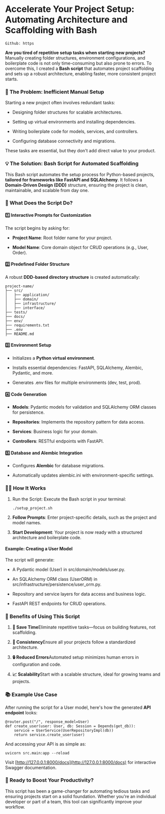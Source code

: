 Accelerate Your Project Setup: Automating Architecture and Scaffolding with Bash
================================================================================

    Github: https

**Are you tired of repetitive setup tasks when starting new projects?** Manually creating folder structures, environment configurations, and boilerplate code is not only time-consuming but also prone to errors. To overcome this, I created a **Bash script** that automates project scaffolding and sets up a robust architecture, enabling faster, more consistent project starts.

### 🚀 The Problem: Inefficient Manual Setup

Starting a new project often involves redundant tasks:

*   Designing folder structures for scalable architectures.
    
*   Setting up virtual environments and installing dependencies.
    
*   Writing boilerplate code for models, services, and controllers.
    
*   Configuring database connectivity and migrations.
    

These tasks are essential, but they don't add direct value to your product.

### 💡 The Solution: Bash Script for Automated Scaffolding

This Bash script automates the setup process for Python-based projects, **tailored for frameworks like FastAPI and SQLAlchemy**. It follows a **Domain-Driven Design (DDD)** structure, ensuring the project is clean, maintainable, and scalable from day one.

### 🔧 What Does the Script Do?

#### 1️⃣ **Interactive Prompts for Customization**

The script begins by asking for:

*   **Project Name**: Root folder name for your project.
    
*   **Model Name**: Core domain object for CRUD operations (e.g., User, Order).
    

#### 2️⃣ **Predefined Folder Structure**

A robust **DDD-based directory structure** is created automatically:

    project-name/
    ├── src/
    │   ├── application/
    │   ├── domain/
    │   ├── infrastructure/
    │   ├── interface/
    ├── tests/
    ├── docs/
    ├── env/
    ├── requirements.txt
    ├── .env
    ├── README.md


#### 3️⃣ **Environment Setup**

*   Initializes a **Python virtual environment**.
    
*   Installs essential dependencies: FastAPI, SQLAlchemy, Alembic, Pydantic, and more.
    
*   Generates .env files for multiple environments (dev, test, prod).
    

#### 4️⃣ **Code Generation**

*   **Models**: Pydantic models for validation and SQLAlchemy ORM classes for persistence.
    
*   **Repositories**: Implements the repository pattern for data access.
    
*   **Services**: Business logic for your domain.
    
*   **Controllers**: RESTful endpoints with FastAPI.
    

#### 5️⃣ **Database and Alembic Integration**

*   Configures **Alembic** for database migrations.
    
*   Automatically updates alembic.ini with environment-specific settings.
    

### 🧑‍💻 How It Works

1.  Run the Script: Execute the Bash script in your terminal:

        ./setup_project.sh

2.  **Follow Prompts**: Enter project-specific details, such as the project and model names.
    
3.  **Start Development**: Your project is now ready with a structured architecture and boilerplate code.
    

#### Example: Creating a User Model

The script will generate:

*   A Pydantic model (User) in src/domain/models/user.py.
    
*   An SQLAlchemy ORM class (UserORM) in src/infrastructure/persistence/user\_orm.py.
    
*   Repository and service layers for data access and business logic.
    
*   FastAPI REST endpoints for CRUD operations.
    

### 🌟 Benefits of Using This Script

1.  **🚀 Save Time**Eliminate repetitive tasks—focus on building features, not scaffolding.
    
2.  **🔄 Consistency**Ensure all your projects follow a standardized architecture.
    
3.  **🔒 Reduced Errors**Automated setup minimizes human errors in configuration and code.
    
4.  **📈 Scalability**Start with a scalable structure, ideal for growing teams and projects.
    

### 📚 Example Use Case

After running the script for a User model, here's how the generated **API endpoint** looks:

    @router.post("/", response_model=User)
    def create_user(user: User, db: Session = Depends(get_db)):
        service = UserService(UserRepositoryImpl(db))
        return service.create_user(user)


And accessing your API is as simple as:

    uvicorn src.main:app --reload
    

Visit [http://127.0.0.1:8000/docs](http://127.0.0.1:8000/docs) for interactive Swagger documentation.

### 🚀 Ready to Boost Your Productivity?

This script has been a game-changer for automating tedious tasks and ensuring projects start on a solid foundation. Whether you're an individual developer or part of a team, this tool can significantly improve your workflow.